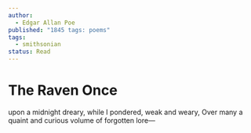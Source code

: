 ```yaml
---
author:
  - Edgar Allan Poe
published: "1845 tags: poems"
tags:
  - smithsonian
status: Read
---
```

# The Raven Once

upon a midnight dreary, while I pondered, weak and weary, Over many a quaint and curious volume of forgotten lore—